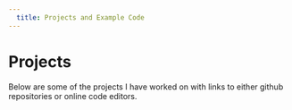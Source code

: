 ```yaml
---
  title: Projects and Example Code
---
```


# Projects

Below are some of the projects I have worked on with links to either github repositories or online code editors.

<ProjectCards />